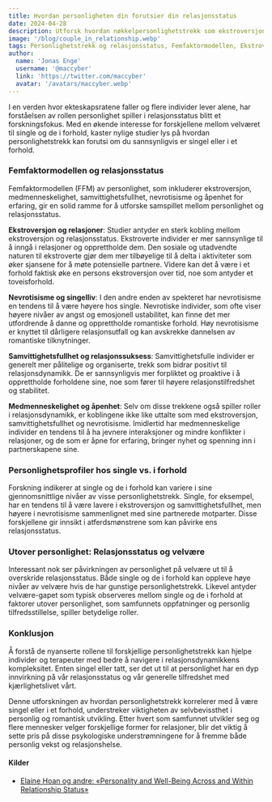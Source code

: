 ```yaml
---
title: Hvordan personligheten din forutsier din relasjonsstatus
date: 2024-04-28
description: Utforsk hvordan nøkkelpersonlighetstrekk som ekstroversjon, nevrotisisme og samvittighetsfullhet kan påvirke om du sannsynligvis er singel eller i et romantisk forhold
image: '/blog/couple_in_relationship.webp'
tags: Personlighetstrekk og relasjonsstatus, Femfaktormodellen, Ekstroversjon og relasjoner, Nevrotisisme og singelliv, Samvittighetsfullhet i relasjoner, Medmenneskelighet og relasjonsdynamikk, Åpenhet for erfaringer i partnerskap, Personlighetsforskjeller mellom single og i forhold, Personlighetens innvirkning på velvære, Relasjonstilfredshet og personlighet, Sosial dynamikk og personlighet, Studier om singelliv, Forskning på romantiske forhold, Personlig tilfredsstillelse i relasjoner, Personlighetsprofiler og kjærlighetsliv, Navigering av relasjonskompleksiteter, Psykologiske faktorer i relasjoner, Selvbevissthet og romantisk utvikling, Samfunnets oppfatninger av relasjoner, Personlig vekst i relasjoner
author:
  name: 'Jonas Enge'
  username: '@maccyber'
  link: 'https://twitter.com/maccyber'
  avatar: '/avatars/maccyber.webp'
---
```


I en verden hvor ekteskapsratene faller og flere individer lever alene, har forståelsen av rollen personlighet spiller i relasjonsstatus blitt et forskningsfokus. Med en økende interesse for forskjellene mellom velværet til single og de i forhold, kaster nylige studier lys på hvordan personlighetstrekk kan forutsi om du sannsynligvis er singel eller i et forhold.

### Femfaktormodellen og relasjonsstatus

Femfaktormodellen (FFM) av personlighet, som inkluderer ekstroversjon, medmenneskelighet, samvittighetsfullhet, nevrotisisme og åpenhet for erfaring, gir en solid ramme for å utforske samspillet mellom personlighet og relasjonsstatus.

**Ekstroversjon og relasjoner**: Studier antyder en sterk kobling mellom ekstroversjon og relasjonsstatus. Ekstroverte individer er mer sannsynlige til å inngå i relasjoner og opprettholde dem. Den sosiale og utadvendte naturen til ekstroverte gjør dem mer tilbøyelige til å delta i aktiviteter som øker sjansene for å møte potensielle partnere. Videre kan det å være i et forhold faktisk øke en persons ekstroversjon over tid, noe som antyder et toveisforhold.

**Nevrotisisme og singelliv**: I den andre enden av spekteret har nevrotisisme en tendens til å være høyere hos single. Nevrotiske individer, som ofte viser høyere nivåer av angst og emosjonell ustabilitet, kan finne det mer utfordrende å danne og opprettholde romantiske forhold. Høy nevrotisisme er knyttet til dårligere relasjonsutfall og kan avskrekke dannelsen av romantiske tilknytninger.

**Samvittighetsfullhet og relasjonssuksess**: Samvittighetsfulle individer er generelt mer pålitelige og organiserte, trekk som bidrar positivt til relasjonsdynamikk. De er sannsynligvis mer forpliktet og proaktive i å opprettholde forholdene sine, noe som fører til høyere relasjonstilfredshet og stabilitet.

**Medmenneskelighet og åpenhet**: Selv om disse trekkene også spiller roller i relasjonsdynamikk, er koblingene ikke like uttalte som med ekstroversjon, samvittighetsfullhet og nevrotisisme. Imidlertid har medmenneskelige individer en tendens til å ha jevnere interaksjoner og mindre konflikter i relasjoner, og de som er åpne for erfaring, bringer nyhet og spenning inn i partnerskapene sine.

### Personlighetsprofiler hos single vs. i forhold

Forskning indikerer at single og de i forhold kan variere i sine gjennomsnittlige nivåer av visse personlighetstrekk. Single, for eksempel, har en tendens til å være lavere i ekstroversjon og samvittighetsfullhet, men høyere i nevrotisisme sammenlignet med sine partnerede motparter. Disse forskjellene gir innsikt i atferdsmønstrene som kan påvirke ens relasjonsstatus.

### Utover personlighet: Relasjonsstatus og velvære

Interessant nok ser påvirkningen av personlighet på velvære ut til å overskride relasjonsstatus. Både single og de i forhold kan oppleve høye nivåer av velvære hvis de har gunstige personlighetstrekk. Likevel antyder velvære-gapet som typisk observeres mellom single og de i forhold at faktorer utover personlighet, som samfunnets oppfatninger og personlig tilfredsstillelse, spiller betydelige roller.

### Konklusjon

Å forstå de nyanserte rollene til forskjellige personlighetstrekk kan hjelpe individer og terapeuter med bedre å navigere i relasjonsdynamikkens kompleksitet. Enten singel eller tatt, ser det ut til at personlighet har en dyp innvirkning på vår relasjonsstatus og vår generelle tilfredshet med kjærlighetslivet vårt.

Denne utforskningen av hvordan personlighetstrekk korrelerer med å være singel eller i et forhold, understreker viktigheten av selvbevissthet i personlig og romantisk utvikling. Etter hvert som samfunnet utvikler seg og flere mennesker velger forskjellige former for relasjoner, blir det viktig å sette pris på disse psykologiske understrømningene for å fremme både personlig vekst og relasjonshelse.

#### **Kilder**

- [Elaine Hoan og andre: «Personality and Well-Being Across and Within Relationship Status»](https://journals.sagepub.com/doi/10.1177/01461672231225571)
